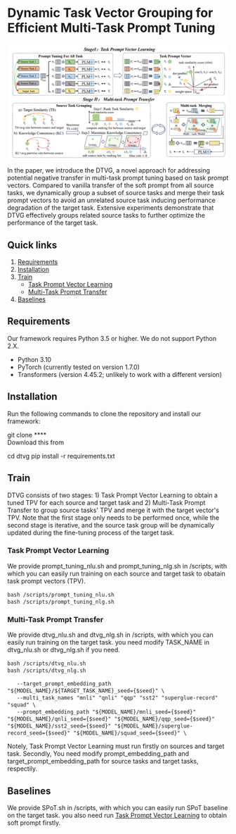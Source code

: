 # Dynamic Task Vector Grouping for Efficient Multi-Task Prompt Tuning

![](/pic/image.png)

In the paper,  we introduce the DTVG, a novel approach for addressing potential negative transfer in multi-task prompt tuning based on task prompt vectors. Compared to vanilla transfer of the soft prompt from all source tasks, we dynamically group a subset of source tasks and merge their task prompt vectors to avoid an unrelated source task inducing performance degradation of the target task. Extensive experiments demonstrate that DTVG effectively groups related source tasks to further optimize the performance of the target task.

## Quick links

1. [Requirements](#requirements)
2. [Installation](#installation)
3. [Train](#license)
   - [Task Prompt Vector Learning](#task-prompt-vector-learning)
   - [Multi-Task Prompt Transfer](#multi-task-prompt-transfer)
4. [Baselines](#baselines)

## Requirements
Our framework requires Python 3.5 or higher. We do not support Python 2.X.
- Python 3.10
- PyTorch (currently tested on version 1.7.0)
- Transformers (version 4.45.2; unlikely to work with a different version)

## Installation
Run the following commands to clone the repository and install our framework:

git clone ****  
Download this  from 

cd dtvg
pip install -r requirements.txt



## Train
<!-- Explain how to use your project -->
DTVG consists of two stages: 1) Task Prompt Vector Learning to obtain a tuned TPV for each source and target task and 2) Multi-Task Prompt Transfer to group source tasks' TPV and merge it with the target vector's TPV. Note that the first stage only needs to be performed once, while the second stage is iterative, and the source task group will be dynamically updated during the fine-tuning process of the target task.

### Task Prompt Vector Learning
We provide prompt_tuning_nlu.sh and prompt_tuning_nlg.sh in /scripts, with which you can easily run training on each source and target task to obatain task prompt vectors (TPV). 


```
bash /scripts/prompt_tuning_nlu.sh
bash /scripts/prompt_tuning_nlg.sh
```


### Multi-Task Prompt Transfer


We provide  dtvg_nlu.sh and  dtvg_nlg.sh in /scripts, with which you can easily run training on the target task. you need modify TASK_NAME in dtvg_nlu.sh or dtvg_nlg.sh if you need.
```
bash /scripts/dtvg_nlu.sh
bash /scripts/dtvg_nlg.sh
```

```
   --target_prompt_embedding_path "${MODEL_NAME}/${TARGET_TASK_NAME}_seed={$seed}" \
   --multi_task_names "mnli" "qnli" "qqp" "sst2" "superglue-record" "squad" \
   --prompt_embedding_path "${MODEL_NAME}/mnli_seed={$seed}" "${MODEL_NAME}/qnli_seed={$seed}" "${MODEL_NAME}/qqp_seed={$seed}" "${MODEL_NAME}/sst2_seed={$seed}" "${MODEL_NAME}/superglue-record_seed={$seed}" "${MODEL_NAME}/squad_seed={$seed}" \
```
Notely, Task Prompt Vector Learning must run firstly on sources and target task. Secondly, You need modify prompt_embedding_path and target_prompt_embedding_path for source tasks and target tasks, respectily. 

## Baselines
We provide SPoT.sh in /scripts, with which you can easily run SPoT baseline on the target task. you also need run [Task Prompt Vector Learning](#task-prompt-vector-learning) to obtain soft prompt firstly.
